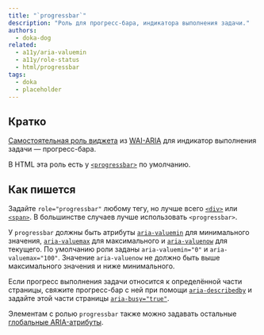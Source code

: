 ```yaml
---
title: "`progressbar`"
description: "Роль для прогресс-бара, индикатора выполнения задачи."
authors:
  - doka-dog
related:
  - a11y/aria-valuemin
  - a11y/role-status
  - html/progressbar
tags:
  - doka
  - placeholder
---
```


## Кратко

[Самостоятельная роль виджета](/a11y/aria-roles/#roli-vidzhetov) из [WAI-ARIA](/a11y/aria-intro/#specifikaciya) для индикатор выполнения задачи — прогресс-бара.

В HTML эта роль есть у [`<progressbar>`](/html/progressbar/) по умолчанию.

## Как пишется

Задайте `role="progressbar"` любому тегу, но лучше всего [`<div>`](/html/div/) или [`<span>`](/html/span/). В большинстве случаев лучше использовать `<progressbar>`.

У `progressbar` должны быть атрибуты [`aria-valuemin`](/a11y/aria-valuemin/) для минимального значения, [`aria-valuemax`](/a11y/aria-valuemax/) для максимального и [`aria-valuenow`](/a11y/aria-valuenow/) для текущего. По умолчанию роли заданы `aria-valuemin="0"` и `aria-valuemax="100"`. Значение `aria-valuenow` не должно быть выше максимального значения и ниже минимального.

Если прогресс выполнения задачи относится к определённой части страницы, свяжите прогресс-бар с ней при помощи [`aria-describedby`](/a11y/aria-describedby/) и задайте этой части страницы [`aria-busy="true"`](/a11y/aria-busy/).

Элементам с ролью `progressbar` также можно задавать остальные [глобальные ARIA-атрибуты](/a11y/aria-attrs/#globalnye-atributy).
